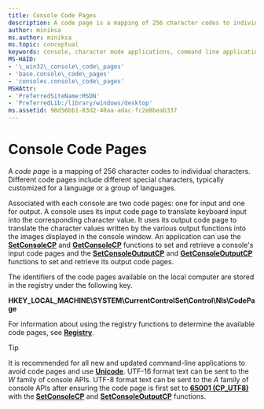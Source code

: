 ```yaml
---
title: Console Code Pages
description: A code page is a mapping of 256 character codes to individual characters. Different code pages include different special characters, typically customized for a language or a group of languages.
author: miniksa
ms.author: miniksa
ms.topic: conceptual
keywords: console, character mode applications, command line applications, terminal applications, console api
MS-HAID:
- '\_win32\_console\_code\_pages'
- 'base.console\_code\_pages'
- 'consoles.console\_code\_pages'
MSHAttr:
- 'PreferredSiteName:MSDN'
- 'PreferredLib:/library/windows/desktop'
ms.assetid: 98d56bb1-83d2-40aa-adac-fc2e8beab337
---
```


# Console Code Pages

A *code page* is a mapping of 256 character codes to individual characters. Different code pages include different special characters, typically customized for a language or a group of languages.

Associated with each console are two code pages: one for input and one for output. A console uses its input code page to translate keyboard input into the corresponding character value. It uses its output code page to translate the character values written by the various output functions into the images displayed in the console window. An application can use the [**SetConsoleCP**](setconsolecp.md) and [**GetConsoleCP**](getconsolecp.md) functions to set and retrieve a console's input code pages and the [**SetConsoleOutputCP**](setconsoleoutputcp.md) and [**GetConsoleOutputCP**](getconsoleoutputcp.md) functions to set and retrieve its output code pages.

The identifiers of the code pages available on the local computer are stored in the registry under the following key.

**HKEY\_LOCAL\_MACHINE\\SYSTEM\\CurrentControlSet\\Control\\Nls\\CodePage**

For information about using the registry functions to determine the available code pages, see [**Registry**](https://msdn.microsoft.com/library/windows/desktop/ms724871).

> [!TIP]
> It is recommended for all new and updated command-line applications to avoid code pages and use **[Unicode](https://docs.microsoft.com/windows/win32/intl/unicode)**. UTF-16 format text can be sent to the *W* family of console APIs. UTF-8 format text can be sent to the *A* family of console APIs after ensuring the code page is first set to **[65001 (CP_UTF8)](https://docs.microsoft.com/en-us/windows/win32/intl/code-page-identifiers)** with the [**SetConsoleCP**](setconsolecp.md) and [**SetConsoleOutputCP**](setconsoleoutputcp.md) functions.
